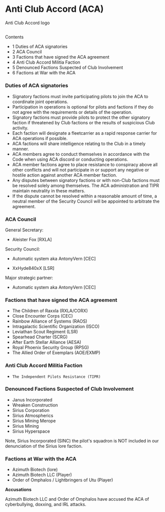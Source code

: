 # Anti Club Accord (ACA)
Anti Club Accord logo
 		 	 

## 

Contents

- 1 Duties of ACA signatories
- 2 ACA Council
- 3 Factions that have signed the ACA agreement
- 4 Anti Club Accord Militia Faction
- 5 Denounced Factions Suspected of Club Involvement
- 6 Factions at War with the ACA

### Duties of ACA signatories

- Signatory factions must invite participating pilots to join the ACA to coordinate joint operations.
- Participation in operations is optional for pilots and factions if they do not agree with the requirements or details of the operation.
- Signatory factions must provide pilots to protect the other signatory faction if threatened by Club factions or the results of suspicious Club activity.
- Each faction will designate a fleetcarrier as a rapid response carrier for ACA operations if possible.
- ACA factions will share intelligence relating to the Club in a timely manner.
- ACA members agree to conduct themselves in accordance with the Code when using ACA discord or conducting operations.
- ACA member factions agree to place resistance to conspiracy above all other conflicts and will not participate in or support any negative or hostile action against another ACA member faction.
- Any disputes between signatory factions or with non-Club factions must be resolved solely among themselves. The ACA administration and TIPR maintain neutrality in these matters.
- If the dispute cannot be resolved within a reasonable amount of time, a neutral member of the Security Council will be appointed to arbitrate the agreement.

### ACA Council

General Secretary:

- Aleister Fox [RXLA]

Security Council:

- Automatic system aka AntonyVern [CEC]

- XxHyde840xX [LSR]

Major strategic partner:

- Automatic system aka AntonyVern [CEC]

### Factions that have signed the ACA agreement

- The Children of Raxxla (RXLA/CORX)
- Close Encounter Corps (CEC)
- Rainbow Alliance of Systems (RAOS)
- Intragalactic Scientific Organization (ISCO)
- Leviathan Scout Regiment (LSR)
- Spearhead Charter (SCRG)
- After Earth Stellar Alliance (AESA)
- Royal Phoenix Security Group (RPSG)
- The Allied Order of Exemplars (AOE/EXMP)

### Anti Club Accord Militia Faction

- `The Independent Pilots Resistance (TIPR)`

### Denounced Factions Suspected of Club Involvement

- Janus Incorporated
- Wreaken Construction
- Sirius Corporation
- Sirius Atmospherics
- Sirius Mining Merope
- Sirius Mining
- Sirius Hyperspace

Note, Sirius Incorporated (SINC) the pilot's squadron is NOT included in our denunciation of the Sirius lore faction. 

### Factions at War with the ACA

- Azimuth Biotech (lore)
- Azimuth Biotech LLC (Player)
- Order of Omphalos / Lightbringers of Utu (Player)

**Accusations**

Azimuth Biotech LLC and Order of Omphalos have accused the ACA of cyberbullying, doxxing, and IRL attacks.